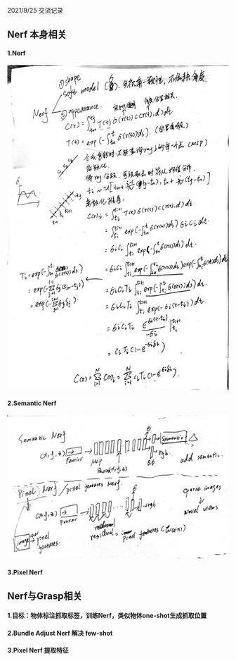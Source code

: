 2021/9/25 交流记录

## Nerf 本身相关

#### 1.Nerf
![nerf](img/nerf.jpg "Nerf")
#### 2.Semantic Nerf
![pixel_nerf](img/pixel_nerf+semantic_nerf.jpg "PixelNerf")
#### 3.Pixel Nerf

## Nerf与Grasp相关

#### 1.目标：物体标注抓取标签，训练Nerf，类似物体one-shot生成抓取位置

#### 2.Bundle Adjust Nerf 解决 few-shot

#### 3.Pixel Nerf 提取特征 





   